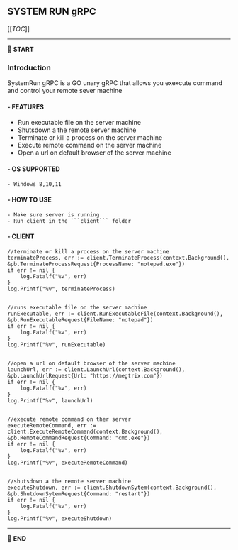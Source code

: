 ## SYSTEM RUN gRPC

[[_TOC_]]

---

:scroll: **START**


### Introduction

SystemRun gRPC is a GO unary gRPC that allows you exexcute command and control your remote sever machine

#### - FEATURES
 - Run executable file on the server machine
 - Shutsdown a the remote server machine
 - Terminate or kill a process on the server machine
 - Execute remote command on the server machine
 - Open a url on default browser of the server machine

 #### - OS SUPPORTED
    - Windows 8,10,11

#### - HOW TO USE
    - Make sure server is running
    - Run client in the ```client``` folder


#### - CLIENT

	//terminate or kill a process on the server machine
	terminateProcess, err := client.TerminateProcess(context.Background(), &pb.TerminateProcessRequest{ProcessName: "notepad.exe"})
	if err != nil {
		log.Fatalf("%v", err)
	}
	log.Printf("%v", terminateProcess)


	//runs executable file on the server machine
	runExecutable, err := client.RunExecutableFile(context.Background(), &pb.RunExecutableRequest{FileName: "notepad"})
	if err != nil {
		log.Fatalf("%v", err)
	}
	log.Printf("%v", runExecutable)


	//open a url on default browser of the server machine
	launchUrl, err := client.LaunchUrl(context.Background(), &pb.LaunchUrlRequest{Url: "https://megtrix.com"})
	if err != nil {
		log.Fatalf("%v", err)
	}
	log.Printf("%v", launchUrl)


    //execute remote command on ther server
	executeRemoteCommand, err := client.ExecuteRemoteCommand(context.Background(), &pb.RemoteCommandRequest{Command: "cmd.exe"})
	if err != nil {
		log.Fatalf("%v", err)
	}
	log.Printf("%v", executeRemoteCommand)


    //shutsdown a the remote server machine
	executeShutdown, err := client.ShutdownSytem(context.Background(), &pb.ShutdownSytemRequest{Command: "restart"})
	if err != nil {
		log.Fatalf("%v", err)
	}
	log.Printf("%v", executeShutdown)

---
:scroll: **END**
